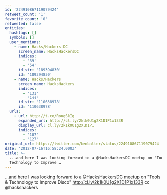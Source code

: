 ```yaml
---
id: '224910867119079424'
retweet_count: '1'
favorite_count: '0'
retweeted: false
entities:
  hashtags: []
  symbols: []
  user_mentions:
    - name: Hacks/Hackers DC
      screen_name: HacksHackersDC
      indices:
        - '39'
        - '54'
      id_str: '189394830'
      id: '189394830'
    - name: Hacks/Hackers
      screen_name: HacksHackers
      indices:
        - '131'
        - '144'
      id_str: '110638978'
      id: '110638978'
  urls:
    - url: http://t.co/RougSkIg
      expanded_url: http://cl.ly/2k1k0U1g2X1D1P1x133R
      display_url: cl.ly/2k1k0U1g2X1D1P…
      indices:
        - '107'
        - '127'
original_url: https://twitter.com/benbalter/status/224910867119079424
date: '2012-07-16T16:58:24.000Z'
title: >-
  ...and here I was looking forward to a @HacksHackersDC meetup on "Tools &amp;
  Technology to Improve …
---
```


...and here I was looking forward to a @HacksHackersDC meetup on "Tools &amp; Technology to Improve Disco" http://cl.ly/2k1k0U1g2X1D1P1x133R cc @hackshackers